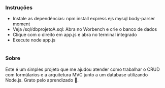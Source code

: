 ### Instruções

* Instale as dependências: npm install express ejs mysql body-parser moment
* Veja /sql/dbprojetoA.sql: Abra no Worbench e crie o banco de dados
* Clique com o direito em app.js e abra no terminal integrado
* Execute node app.js

#

### Sobre

Este é um simples projeto que me ajudou atender como trabalhar o CRUD com formúlarios e a arquitetura MVC junto a um database utilizando Node.js.
Grato pelo aprendizado 🙏.


